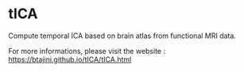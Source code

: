 # tICA
Compute temporal ICA based on brain atlas from functional MRI data.

For more informations, please visit the website : https://btajini.github.io/tICA/tICA.html
